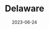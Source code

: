 ---
title: "Delaware"
type: state
borders:
  - Atlantic Ocean
  - Maryland
  - New Jersey
  - Pennsylvania
country: United States
date: 2023-06-24
hashtag: delaware
tags:
  - state
  - United States
---